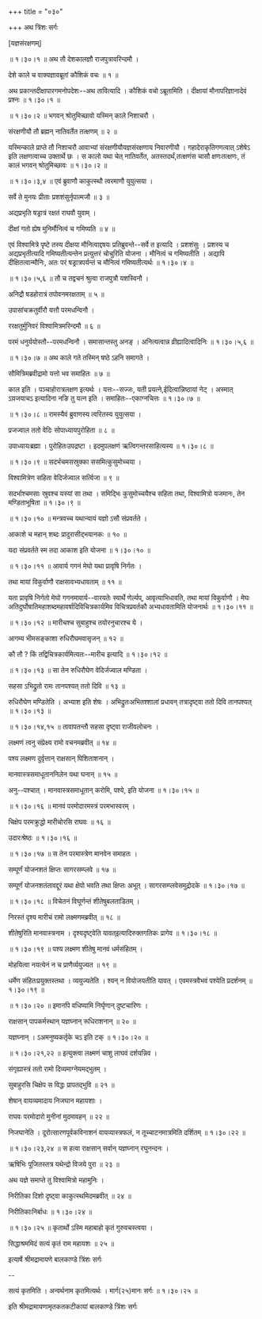 +++
title = "०३०"

+++
अथ त्रिंशः सर्गः  

\[यज्ञसंरक्षणम्\]  

 ॥ १।३०।१ ॥ अथ तौ देशकालज्ञौ राजपुत्रावरिन्दमौ ।  

देशे काले च वाक्यज्ञावब्रूतां कौशिकं वचः  ॥  १  ॥   

अथ प्रकान्तदीक्षापारगमनोपदेशः--अथ तावित्यादि । कौशिकं वचो ऽब्रूतामिति । दीक्षायां मौनापरिज्ञानादेवं प्रश्नः ॥ १।३०।१ ॥   

 ॥ १।३०।२ ॥ भगवन् श्रोतुमिच्छावो यस्मिन् काले निशाचरौ ।  

संरक्षणीयौ तौ ब्रह्मन् नातिवर्तेत तत्क्षणम्  ॥  २  ॥   

यस्मिन्काले प्राप्ते तौ निशाचरौ आवाभ्यां संरक्षणीयौयज्ञसंरक्षणाय निवारणीयौ । गहादेराकृतिगणत्वात् ऽशेषेऽ इति लक्षणत्वाच्च उक्तार्थे छः । स कालो यथा चेत् नातिवर्तेत, अतस्तदर्थं,तत्क्षणंस चासौ क्षणःतत्क्षणः, तं कालं भगवन् श्रोतुमिच्छावः ॥ १।३०।२ ॥   

 ॥ १।३०।३,४ ॥ एवं ब्रुवाणौ काकुत्स्थौ त्वरमाणौ युयुत्सया ।  

सर्वे ते मुनयः प्रीताः प्रशशंसुर्नृपात्मजौ  ॥  ३  ॥   

अद्यप्रभृति षड्रात्रं रक्षतं राघवौ युवाम् ।  

दीक्षां गतो ह्येष मुनिर्मौनित्वं च गमिष्यति  ॥  ४  ॥   

एवं विश्वामित्रे पृष्टे तस्य दीक्षया मौनित्वाद्दषयः प्रतिब्रुवन्ते--सर्वे त इत्यादि । प्रशशंसुः । प्रशस्य च अद्यप्रभृतीत्यादि गमिष्यतीत्यन्तेन प्रत्युत्तरं चोचुरिति योजना । मौनित्वं च गमिष्यतीति । अद्यापि दीक्षितत्वान्मौनिः, अतः परं षड्रात्रपर्यन्तं च मौनित्वं गमिष्यतीत्यर्थः ॥ १।३०।४ ॥   

 ॥ १।३०।५,६ ॥ तौ च तद्वचनं श्रुत्वा राजपुत्रौ यशस्विनौ ।  

अनिद्रौ षडहोरात्रं तपोवनमरक्षताम्  ॥  ५  ॥   

उपासांचक्रतुर्वीरौ यत्तौ परमधन्विनौ ।  

ररक्षतुर्मुनिवरं विश्वामित्रमरिन्दमौ  ॥  ६  ॥   

परमं धनुर्ययोस्तौ--परमधन्विनौ । समासान्तस्तु अनङ् । अनित्यत्वान्न व्रीह्यादित्वादिनिः ॥ १।३०।५,६ ॥   

 ॥ १।३०।७ ॥ अथ काले गते तस्मिन् षष्ठे ऽहनि समागते ।  

सौमित्रिमब्रवीद्रामो यत्तो भव समाहितः  ॥  ७  ॥   

काल इति । पञ्चाहोरात्रलक्षण इत्यर्थः । यत्तः--सज्जः, यती प्रयत्ने,ईदित्वान्निष्ठायां नेट् । अस्मात् ऽय़जयाचऽ इत्यादिना नङि तु यत्न इति । समाहितः--एकाग्नचित्तः ॥ १।३०।७ ॥   

 ॥ १।३०।८ ॥ रामस्यैवं ब्रुवाणस्य त्वरितस्य युयुत्सया ।  

प्रजज्वाल ततो वेदिः सोपाध्यायपुरोहिता  ॥  ८  ॥   

उपाध्यायःब्रह्मा । पुरोहितःउपद्रष्टा । इदमुपलक्षणं ऋत्विगन्तरसाहित्यस्य ॥ १।३०।८ ॥   

 ॥ १।३०।९ ॥ सदर्भचमसस्रुक्का ससमित्कुसुमोच्चया ।  

विश्वामित्रेण सहिता वेदिर्जज्वाल सर्त्विजा  ॥  ९  ॥   

सदर्भाश्चमसाः स्रुवश्च यस्यां सा तथा । समिद्भिः कुसुमोच्चयैश्च सहिता तथा, विश्वामित्रो यजमानः, तेन मण्डिताभूषिता ॥ १।३०।९ ॥   

 ॥ १।३०।१० ॥ मन्त्रवच्च यथान्यायं यज्ञो ऽसौ संप्रवर्तते ।  

आकाशे च महान् शब्दः प्रादुरासीद्भयानकः  ॥  १०  ॥   

यदा संप्रवर्तते स्म तदा आकाश इति योजना ॥ १।३०।१० ॥   

 ॥ १।३०।११ ॥ आवार्य गगनं मेघो यथा प्रावृषि निर्गतः ।  

तथा मायां विकुर्वाणौ राक्षसावभ्यधावताम्  ॥  ११  ॥   

यता प्रावृषि निर्गतो मेघो गगनमावार्य--वारयतेः स्वार्थे णेर्ल्यप्, आवृत्याभिधावति, तथा मायां विकुर्वाणौ । मेघः अतिदुर्घोषातिमहाशब्दमहावर्षादिविचित्रकार्यमिव विचित्रप्रवर्तकौ अभ्यधावतामिति योजनार्थः ॥ १।३०।११ ॥   

 ॥ १।३०।१२ ॥ मारीचश्च सुबाहुश्च तयोरनुचारश्च ये ।  

आगम्य भीमसङ्काशा रुधिरौघमवासृजन्  ॥  १२  ॥   

कौ तौ ? किं तद्विचित्रकार्यमित्यतः--मारीच इत्यादि ॥ १।३०।१२ ॥   

 ॥ १।३०।१३ ॥ सा तेन रुधिरौघेण वेदिर्जज्वाल मण्डिता ।  

सहसा ऽभिद्रुतो रामः तानपश्यत् ततो दिवि  ॥  १३  ॥   

रुधिरौघेण मण्डितेति । अभ्याश इति शेषः । अभिद्रुतःअभितश्शालां प्रधावन् तत्रादृष्ट्वा ततो दिवि तानपश्यत् ॥ १।३०।१३ ॥   

 ॥ १।३०।१४,१५ ॥ तावापतन्तौ सहसा दृष्ट्वा राजीवलोचनः ।  

लक्ष्मणं त्वनु संप्रेक्ष्य रामो वचनमब्रवीत्  ॥  १४  ॥   

पश्य लक्ष्मण दुर्वृत्तान् राक्षसान् पिशिताशनान् ।  

मानवास्त्रसमाधूताननिलेन यथा घनान्  ॥  १५  ॥   

अनु--पश्चात् । मानवास्त्रसमाधूतान् करोमि, पश्ये, इति योजना ॥ १।३०।१५ ॥   

 ॥ १।३०।१६ ॥ मानवं परमोदारमस्त्रं परमभास्वरम् ।  

चिक्षेप परमक्रुद्धो मारीचोरसि राघवः  ॥  १६  ॥   

उदारःश्रेष्ठः ॥ १।३०।१६ ॥   

 ॥ १।३०।१७ ॥ स तेन परमास्त्रेण मानवेन समाहतः ।  

सम्पूर्णं योजनशतं क्षिप्तः सागरसम्प्लवे  ॥  १७  ॥   

सम्पूर्णं योजनशतंतावद्दूरं यथा क्षेपो भवति तथा क्षिप्तः अभूत् । सागरसम्प्लवेसमुद्रोदके ॥ १।३०।१७ ॥   

 ॥ १।३०।१८ ॥ विचेतनं विघूर्णन्तं शीतेषुबलताडितम् ।  

निरस्तं दृश्य मारीचं रामो लक्ष्मणमब्रवीत्  ॥  १८  ॥   

शीतेषुरिति मानवास्त्रनाम । दृश्यदृष्ट्वेति यावत्इत्यादिरुक्तगतिकः प्रागेव ॥ १।३०।१८ ॥   

 ॥ १।३०।१९ ॥ पश्य लक्ष्मण शीतेषु मानवं धर्मसंहितम् ।  

मोहयित्वा नयत्येनं न च प्राणैर्व्ययुज्यत  ॥  १९  ॥   

धर्मेण संहितःप्रयुक्तस्तथा । व्ययुज्यतेति । श्यन् न वियोजयतीति यावत् । एवमस्त्रवैभवं पश्येति प्रदर्शनम् ॥ १।३०।१९ ॥   

 ॥ १।३०।२० ॥ इमानपि वधिष्यामि निर्घृणान् दुष्टचारिणः ।  

राक्षसान् पापकर्मस्थान् यज्ञघ्नान् रूधिराशनान्  ॥  २०  ॥   

यज्ञघ्नान् । ऽअमनुष्यकर्तृके चऽ इति टक् ॥ १।३०।२० ॥   

 ॥ १।३०।२१,२२ ॥ इत्युक्त्वा लक्ष्मणं चाशु लाघवं दर्शयन्निव ।  

संगृह्यास्त्रं ततो रामो दिव्यमाग्नेयमद्भुतम् ।  

सुबाहुरसि चिक्षेप स विद्धः प्रापतद्भुवि  ॥  २१  ॥   

शेषान् वायव्यमादाय निजघान महायशाः ।  

राघवः परमोदारो मुनीनां मुदमावहन्  ॥  २२  ॥   

निजघानेति । दूरोत्सारणपूर्वकविनाशनं वायव्यास्त्रफलं, न तूच्चाटनमात्रमिति दर्शितम् ॥ १।३०।२२ ॥   

 ॥ १।३०।२३,२४ ॥ स हत्वा राक्षसान् सर्वान् यज्ञघ्नान् रघुनन्दनः ।  

ऋषिभिः पूजितस्तत्र यथेन्द्रो विजये पुरा  ॥  २३  ॥   

अथ यज्ञे समाप्ते तु विश्वामित्रो महामुनिः ।  

निरीतिका दिशो दृष्ट्वा काकुत्स्थमिदमब्रवीत्  ॥  २४  ॥   

निरीतिकाःनिर्बाधः ॥ १।३०।२४ ॥   

 ॥ १।३०।२५ ॥ कृतार्थो ऽस्मि महाबाहो कृतं गुरुवचस्त्वया ।  

सिद्धाश्रममिदं सत्यं कृतं राम महायशः  ॥  २५  ॥   

इत्यार्षे श्रीमद्रामायणे बालकाण्डे त्रिंशः सर्गः  

--  

सत्यं कृतमिति । अन्वर्थनाम कृतमित्यर्थः । मार्ग(२५)मानः सर्गः ॥ १।३०।२५ ॥   

इति श्रीमद्रामायणामृतकतकटीकायां बालकाण्डे त्रिंशः सर्गः  

  

